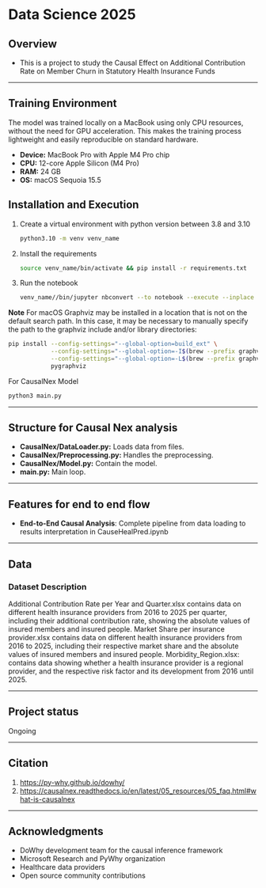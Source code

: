 # Data Science 2025



## Overview
- This is a project to study the Causal Effect on Additional Contribution Rate on Member Churn in Statutory Health
Insurance Funds

---

## Training Environment
The model was trained locally on a MacBook using only CPU resources, without the need for GPU acceleration. This makes the training process lightweight and easily reproducible on standard hardware.
- **Device:** MacBook Pro with Apple M4 Pro chip
- **CPU:** 12-core Apple Silicon (M4 Pro)
- **RAM:** 24 GB
- **OS:** macOS Sequoia 15.5


## Installation and Execution
1. Create a virtual environment with python version between 3.8 and 3.10
   ```bash
   python3.10 -m venv venv_name
   ```
2. Install the requirements 
    ```bash 
   source venv_name/bin/activate && pip install -r requirements.txt
    ```
3. Run the notebook
   ```bash
   venv_name//bin/jupyter nbconvert --to notebook --execute --inplace CauseHealPred.ipynb
   ```
**Note** For macOS Graphviz may be installed in a location that is not on the default search path. In this case, it may be necessary to manually specify the path to the graphviz include and/or library directories:
```bash
pip install --config-settings="--global-option=build_ext" \
            --config-settings="--global-option=-I$(brew --prefix graphviz)/include/" \
            --config-settings="--global-option=-L$(brew --prefix graphviz)/lib/" \
            pygraphviz
```

For CausalNex Model
   ```bash
   python3 main.py
   ```

---

## Structure for Causal Nex analysis
- **CausalNex/DataLoader.py:**  Loads data from files.
- **CausalNex/Preprocessing.py:** Handles the preprocessing.
- **CausalNex/Model.py:** Contain the model.
- **main.py:** Main loop.

---

## Features for end to end flow

- **End-to-End Causal Analysis**: Complete pipeline from data loading to results interpretation in CauseHealPred.ipynb

---

## Data
### Dataset Description 
Additional Contribution Rate per Year and Quarter.xlsx contains data on different health insurance providers from 2016 to 2025 per quarter, including their additional contribution rate, showing the absolute values of insured members and insured people. 
Market Share per insurance provider.xlsx contains data on different health insurance providers from 2016 to 2025, including their respective market share and the absolute values of insured members and insured people.
Morbidity_Region.xlsx: contains data showing whether a health insurance provider is a regional provider, and the respective risk factor and its development from 2016 until 2025.

---

## Project status
Ongoing 

---

## Citation

1. https://py-why.github.io/dowhy/
2. https://causalnex.readthedocs.io/en/latest/05_resources/05_faq.html#what-is-causalnex

---

## Acknowledgments

- DoWhy development team for the causal inference framework
- Microsoft Research and PyWhy organization
- Healthcare data providers
- Open source community contributions


